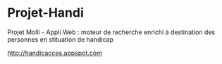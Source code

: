 # Projet-Handi
Projet Molli -  Appli Web : moteur de recherche enrichi à destination des personnes en stituation de handicap

http://handicacces.appspot.com
